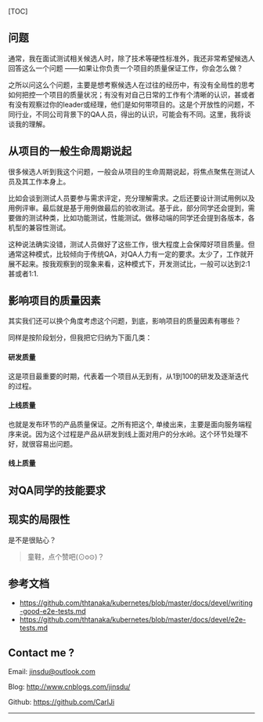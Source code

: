[TOC]

## 问题

通常，我在面试测试相关候选人时，除了技术等硬性标准外，我还非常希望候选人回答这么一个问题 ——如果让你负责一个项目的质量保证工作，你会怎么做？

之所以问这么个问题，主要是想考察候选人在过往的经历中，有没有全局性的思考如何把控一个项目的质量状况；有没有对自己日常的工作有个清晰的认识，甚或者有没有观察过你的leader或经理，他们是如何带项目的。这是个开放性的问题，不同行业，不同公司背景下的QA人员，得出的认识，可能会有不同。这里，我将谈谈我的理解。

## 从项目的一般生命周期说起

很多候选人听到我这个问题，一般会从项目的生命周期说起，将焦点聚焦在测试人员及其工作本身上。

比如会谈到测试人员要参与需求评定，充分理解需求。之后还要设计测试用例以及用例评审。最后就是基于用例做最后的验收测试。基于此，部分同学还会提到，需要做的测试种类，比如功能测试，性能测试。做移动端的同学还会提到各版本，各机型的兼容性测试。

这种说法确实没错，测试人员做好了这些工作，很大程度上会保障好项目质量。但通常这种模式，比较倾向于传统QA，对QA人力有一定的要求。太少了，工作就开展不起来。按我观察到的现象来看，这种模式下，开发测试比，一般可以达到2:1 甚或者1:1.

## 影响项目的质量因素

其实我们还可以换个角度考虑这个问题，到底，影响项目的质量因素有哪些？

同样是按阶段划分，但我把它归纳为下面几类：







#### 研发质量

这是项目最重要的时期，代表着一个项目从无到有，从1到100的研发及逐渐迭代的过程。



#### 上线质量

也就是发布环节的产品质量保证。之所有把这个, 单掕出来，主要是面向服务端程序来说。因为这个过程是产品从研发到线上面对用户的分水岭。这个环节处理不好，就很容易出问题。



#### 线上质量





## 对QA同学的技能要求



## 现实的局限性



是不是很贴心？



> 童鞋，点个赞吧(⊙o⊙)？

## 参考文档

- https://github.com/thtanaka/kubernetes/blob/master/docs/devel/writing-good-e2e-tests.md
- https://github.com/thtanaka/kubernetes/blob/master/docs/devel/e2e-tests.md

## Contact me ?

Email: jinsdu@outlook.com

Blog: <http://www.cnblogs.com/jinsdu/>

Github: <https://github.com/CarlJi>

------